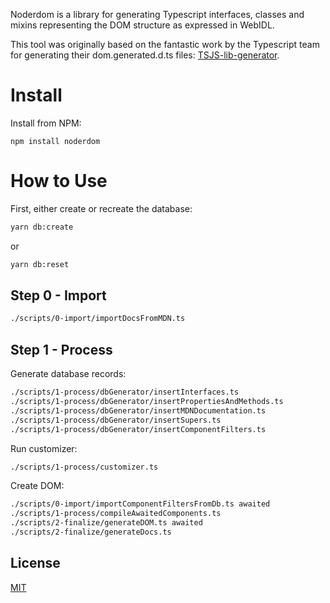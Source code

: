 Noderdom is a library for generating Typescript interfaces, classes and mixins representing the DOM structure as expressed in WebIDL.

This tool was originally based on the fantastic work by the Typescript team for generating their dom.generated.d.ts files: [TSJS-lib-generator](https://github.com/typescript/tsjs-lib-generator).

# Install

Install from NPM:
```
npm install noderdom
```

# How to Use

First, either create or recreate the database:
```bash
yarn db:create
```
or
```bash
yarn db:reset
```

## Step 0 - Import

```bash
./scripts/0-import/importDocsFromMDN.ts
```

## Step 1 - Process

Generate database records:
```bash
./scripts/1-process/dbGenerator/insertInterfaces.ts
./scripts/1-process/dbGenerator/insertPropertiesAndMethods.ts
./scripts/1-process/dbGenerator/insertMDNDocumentation.ts
./scripts/1-process/dbGenerator/insertSupers.ts
./scripts/1-process/dbGenerator/insertComponentFilters.ts
```

Run customizer:
```bash
./scripts/1-process/customizer.ts
```

Create DOM:
```bash
./scripts/0-import/importComponentFiltersFromDb.ts awaited
./scripts/1-process/compileAwaitedComponents.ts
./scripts/2-finalize/generateDOM.ts awaited
./scripts/2-finalize/generateDocs.ts
```

## License

[MIT](LICENSE.md)
